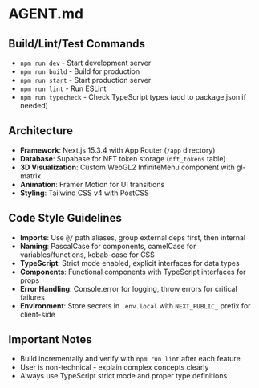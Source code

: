 # AGENT.md

## Build/Lint/Test Commands
- `npm run dev` - Start development server
- `npm run build` - Build for production  
- `npm run start` - Start production server
- `npm run lint` - Run ESLint
- `npm run typecheck` - Check TypeScript types (add to package.json if needed)

## Architecture
- **Framework**: Next.js 15.3.4 with App Router (`/app` directory)
- **Database**: Supabase for NFT token storage (`nft_tokens` table)
- **3D Visualization**: Custom WebGL2 InfiniteMenu component with gl-matrix
- **Animation**: Framer Motion for UI transitions
- **Styling**: Tailwind CSS v4 with PostCSS

## Code Style Guidelines
- **Imports**: Use `@/` path aliases, group external deps first, then internal
- **Naming**: PascalCase for components, camelCase for variables/functions, kebab-case for CSS
- **TypeScript**: Strict mode enabled, explicit interfaces for data types
- **Components**: Functional components with TypeScript interfaces for props
- **Error Handling**: Console.error for logging, throw errors for critical failures
- **Environment**: Store secrets in `.env.local` with `NEXT_PUBLIC_` prefix for client-side

## Important Notes
- Build incrementally and verify with `npm run lint` after each feature
- User is non-technical - explain complex concepts clearly
- Always use TypeScript strict mode and proper type definitions
